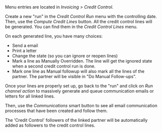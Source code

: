 Menu entries are located in *Invoicing \> Credit Control*.

Create a new "run" in the *Credit Control Run* menu with the controlling
date. Then, use the *Compute Credit Lines* button. All the credit
control lines will be generated. You can find them in the *Credit
Control Lines* menu.

On each generated line, you have many choices:

- Send a email
- Print a letter
- Change the state (so you can ignore or reopen lines)
- Mark a line as Manually Overridden. The line will get the ignored
  state when a second credit control run is done.
- Mark one line as Manual followup will also mark all the lines of the
  partner. The partner will be visible in "Do Manual Follow-ups".

Once your lines are properly set up, go back to the "run" and click on
*Run channel action* to massively generate and queue communication
emails or letters for all linked lines.

Then, use the *Communications* smart button to see all email
communication processes that have been created and follow them.

The 'Credit Control' followers of the linked partner will be automatically
added as followers to the credit control lines.
